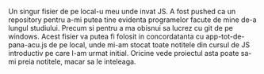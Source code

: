 Un singur fisier de pe local-u meu unde invat JS.
A fost pushed ca un repository pentru a-mi putea tine evidenta programelor facute de mine de-a lungul studiului.
Precum si pentru a ma obisnui sa lucrez cu git de pe windows.
Acest fisier va putea fi folosit in concordatanta cu app-tot-de-pana-acu.js de pe local, unde mi-am stocat toate notitele din cursul de JS introductiv pe care l-am urmat initial.
Oricine vede proiectul asta poate sa-mi preia notitele, macar sa le inteleaga.
